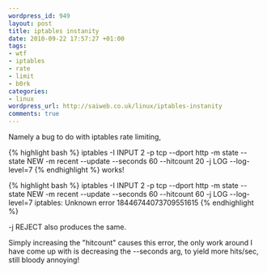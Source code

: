 ```yaml
--- 
wordpress_id: 949
layout: post
title: iptables instanity
date: 2010-09-22 17:57:27 +01:00
tags: 
- wtf
- iptables
- rate
- limit
- b0rk
categories: 
- linux
wordpress_url: http://saiweb.co.uk/linux/iptables-instanity
comments: true
---
```

Namely a bug to do with iptables rate limiting,

{% highlight bash %}
iptables -I INPUT 2 -p tcp --dport http -m state --state NEW -m recent --update --seconds 60 --hitcount 20 -j LOG --log-level=7
{% endhighlight %}
works!

{% highlight bash %}
iptables -I INPUT 2 -p tcp --dport http -m state --state NEW -m recent --update --seconds 60 --hitcount 60 -j LOG --log-level=7
iptables: Unknown error 18446744073709551615
{% endhighlight %}

-j REJECT also produces the same.

Simply increasing the "hitcount" causes this error, the only work around I have come up with is decreasing the --seconds arg, to yield more hits/sec, still bloody annoying!


